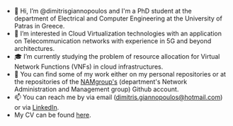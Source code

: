 - 👋 Hi, I’m @dimitrisgiannopoulos and I'm a PhD student at the department of Electrical and Computer Engineering at the University of Patras in Greece. 
- 👀 I’m interested in Cloud Virtualization technologies with an application on Telecommunication networks with experience in 5G and beyond architectures.  
- 🎓 I’m currently studying the problem of resource allocation for Virtual Network Functions (VNFs) in cloud infrastructures. 
- 📂 You can find some of my work either on my personal repositories or at the repositories of the [NAMgroup's](https://github.com/NAMGroup) (department's Network Administration and Management group) Github account.
- 📫 You can reach me by via email (dimitris.giannopoulos@hotmail.com) or via [LinkedIn](https://www.linkedin.com/in/dimitris-giannopoulos-291222214/).
- My CV can be found [here](https://drive.google.com/drive/folders/1qNLmlHKfa7kwWPOf9aTPu3qYzm5dZ-9j?usp=sharing).


<!---
dimitrisgiannopoulos/dimitrisgiannopoulos is a ✨ special ✨ repository because its `README.md` (this file) appears on your GitHub profile.
You can click the Preview link to take a look at your changes.
--->
